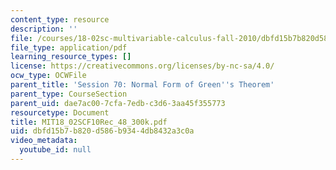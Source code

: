 ```yaml
---
content_type: resource
description: ''
file: /courses/18-02sc-multivariable-calculus-fall-2010/dbfd15b7b820d586b9344db8432a3c0a_MIT18_02SCF10Rec_48_300k.pdf
file_type: application/pdf
learning_resource_types: []
license: https://creativecommons.org/licenses/by-nc-sa/4.0/
ocw_type: OCWFile
parent_title: 'Session 70: Normal Form of Green''s Theorem'
parent_type: CourseSection
parent_uid: dae7ac00-7cfa-7edb-c3d6-3aa45f355773
resourcetype: Document
title: MIT18_02SCF10Rec_48_300k.pdf
uid: dbfd15b7-b820-d586-b934-4db8432a3c0a
video_metadata:
  youtube_id: null
---
```

